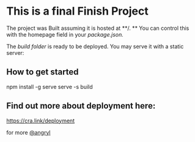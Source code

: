 # This is a final Finish Project

The project was Built assuming it is hosted at **/. **
You can control this with the homepage field in your *package.json.*

The *build folder* is ready to be deployed.
You may serve it with a static server:

## How to get started
  npm install -g serve
  serve -s build

## Find out more about deployment here:

  https://cra.link/deployment

for more [@angryl](https://github.com/Angryl)
